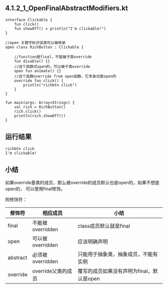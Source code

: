 ## 4.1.2_1_OpenFinalAbstractModifiers.kt

```
interface Clickable {
    fun click()
    fun showOff() = println("I'm clickable!")
}

//open 关键字标识该类可以被继承
open class RichButton : Clickable {

    //function是final，不能被子类override
    fun disable() {}
    //这个函数式open的，可以被子类override
    open fun animate() {}
    //这个函数override from open函数，它本身也是open的
    override fun click() {
        println("richbtn click")
    }
}

fun main(args: Array<String>) {
    val rich = RichButton()
    rich.click()
    println(rich.showOff())
}
```

## 运行结果

```
richbtn click
I'm clickable!
```

## 小结

如果override基类的成员，那么被override的成员默认也是open的，如果不想是open的，
可以使用final修饰。

附修饰符：

| 修饰符    |  相应成员          |  小结  |
| ----     |  ----             | ---- |
| final    |  不能被overridden  | class成员默认就是final |
| open     |  可以被overridden  | 应该明确声明 |
| abstract |  必须被overridden  | 只能用于抽象类，抽象成员，不能有实例 |
| override |  override父类的成员 | 覆写的成员如果没有声明为final，默认是open |
